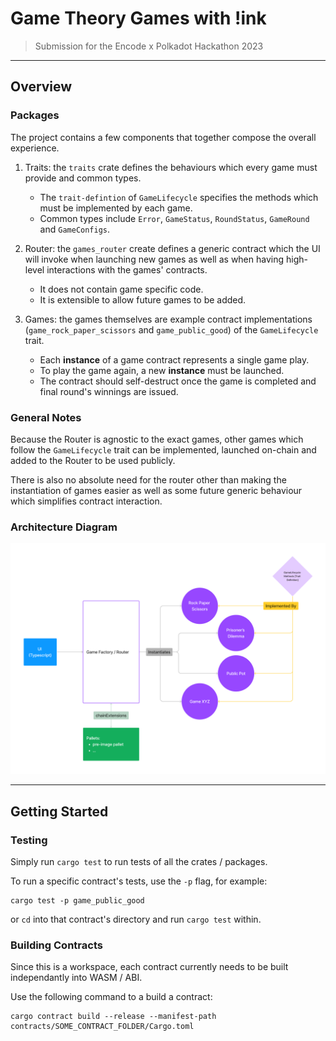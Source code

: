 # Game Theory Games with !ink

> Submission for the Encode x Polkadot Hackathon 2023

---

## Overview

### Packages

The project contains a few components that together compose the overall experience.

1. Traits: the `traits` crate defines the behaviours which every game must provide and common types.
    * The `trait-defintion` of `GameLifecycle` specifies the methods which must be implemented by each game.
    * Common types include `Error`, `GameStatus`, `RoundStatus`, `GameRound` and `GameConfigs`.

2. Router: the `games_router` create defines a generic contract which the UI will invoke when launching new games as well as when having high-level interactions with the games' contracts.
    * It does not contain game specific code.
    * It is extensible to allow future games to be added.

3. Games: the games themselves are example contract implementations (`game_rock_paper_scissors` and `game_public_good`) of the `GameLifecycle` trait.
    * Each __instance__ of a game contract represents a single game play.
    * To play the game again, a new __instance__ must be launched.
    * The contract should self-destruct once the game is completed and final round's winnings are issued.


### General Notes

Because the Router is agnostic to the exact games, other games which follow the `GameLifecycle` trait can be implemented, launched on-chain and added to the Router to be used publicly.

There is also no absolute need for the router other than making the instantiation of games easier as well as some future generic behaviour which simplifies contract interaction.


### Architecture Diagram

![](./images/architecture.png)


---

## Getting Started

### Testing

Simply run `cargo test` to run tests of all the crates / packages.

To run a specific contract's tests, use the `-p` flag, for example:

```shell
cargo test -p game_public_good
```

or `cd` into that contract's directory and run `cargo test` within.


### Building Contracts

Since this is a workspace, each contract currently needs to be built independantly into WASM / ABI.

Use the following command to a build a contract:

```shell
cargo contract build --release --manifest-path contracts/SOME_CONTRACT_FOLDER/Cargo.toml
```
